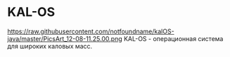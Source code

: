 # KAL-OS
https://raw.githubusercontent.com/notfoundname/kalOS-java/master/PicsArt_12-08-11.25.00.png
KAL-OS - операционная система для широких каловых масс. 
